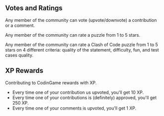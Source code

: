 ## Votes and Ratings

Any member of the community can vote (upvote/downvote) a contribution or a comment.

Any member of the community can rate a puzzle from 1 to 5 stars.

Any member of the community can rate a Clash of Code puzzle from 1 to 5 stars on 4 different criteria: quality of the statement, difficulty, fun, and test cases quality.

## XP Rewards

Contributing to CodinGame rewards with XP.

- Every time one of your contribution us upvoted, you'll get 10 XP.
- Every time one of your contributions is (definitely) approved, you'll get 250 XP.
- Every time one of your comments is upvoted, you'll get 1 XP.

